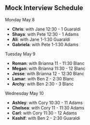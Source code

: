 ## Mock Interview Schedule

Monday May 8

* **Chris**: with Jane 12:30 - 1 Guaraldi
* **Shaya**: with Pete 12:30 - 1 Adams
* **Ali**: with Jane 1-1:30 Guaraldi
* **Gabriela**: with Pete 1-1:30 Adams

Tuesday May 9

* **Roman**: with Brianna 11 - 11:30 Blanc
* **Megan**: with Brianna 11:30 - 12 Blanc
* **Jesse**: with Brianna 12 - 12:30 Blanc
* **Lamar**: with Ben 2 - 2:30 Blanc
* **Archy**: with Ben 2:30 - 3 Blanc


Wednesday May 10

* **Ashley**: with Cory 10:30 - 11 Adams
* **Chelsea**: with Cory 11 - 11:30 Adams
* **Carl**: with Cory 11:30 - 12 Adams
* **Kashif**: with Ben 2 - 2:30 Guaraldi


